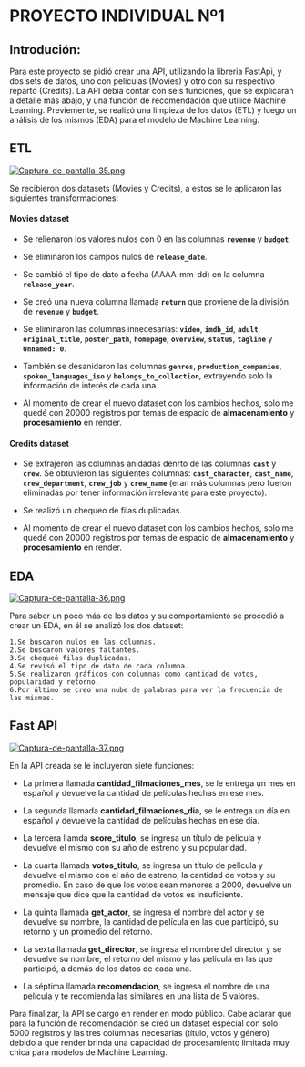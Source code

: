 # PROYECTO INDIVIDUAL Nº1

## Introdución:
Para este proyecto se pidió crear una API, utilizando la libreria FastApi, y dos sets de datos, uno con peliculas (Movies) y otro con su respectivo reparto (Credits). La API debía contar con seis funciones, que se explicaran a detalle más abajo, y una función de recomendación que utilice Machine Learning. Previemente, se realizó una limpieza de los datos (ETL) y luego un análisis de los mismos (EDA) para el modelo de Machine Learning.

## ETL
[![Captura-de-pantalla-35.png](https://i.postimg.cc/yxfvgFtY/Captura-de-pantalla-35.png)](https://postimg.cc/BPKxR1Jd)

Se recibieron dos datasets (Movies y Credits), a estos se le aplicaron las siguientes transformaciones:

#### Movies dataset
- Se rellenaron los valores nulos con 0 en las columnas **`revenue`** y **`budget`**.

- Se eliminaron los campos nulos de **`release_date`**.

- Se cambió el tipo de dato a fecha (AAAA-mm-dd) en la columna **`release_year`**.

- Se creó una nueva columna llamada  **`return`** que proviene de la división de **`revenue`** y **`budget`**.

- Se eliminaron las columnas innecesarias:  **`video`**, **`imdb_id`**,  **`adult`**, **`original_title`**, **`poster_path`**, **`homepage`**, **`overview`**, **`status`**, **`tagline`** y **`Unnamed: 0`**.

- También se desanidaron las columnas **`genres`**, **`production_companies`**, **`spoken_languages_iso`** y **`belongs_to_collection`**, extrayendo solo la información de interés de cada una.

- Al momento de crear el nuevo dataset con los cambios hechos, solo me quedé con 20000 registros por temas de espacio de **almacenamiento** y **procesamiento** en render.

#### Credits dataset
- Se extrajeron las columnas anidadas denrto de las columnas **`cast`** y  **`crew`**. Se obtuvieron las siguientes columnas: **`cast_character`**, **`cast_name`**, **` crew_department`**, **`crew_job`** y **`crew_name`** (eran más columnas pero fueron eliminadas por tener información irrelevante para este proyecto).

- Se realizó un chequeo de filas duplicadas.

- Al momento de crear el nuevo dataset con los cambios hechos, solo me quedé con 20000 registros por temas de espacio de **almacenamiento** y **procesamiento** en render.

## EDA
[![Captura-de-pantalla-36.png](https://i.postimg.cc/R0Np7BqL/Captura-de-pantalla-36.png)](https://postimg.cc/LqFVSGtJ)

Para saber un poco más de los datos y su comportamiento se procedió a crear un EDA, en él se analizó los dos dataset:

	1.Se buscaron nulos en las columnas.
	2.Se buscaron valores faltantes.
	3.Se chequeó filas duplicadas.
	4.Se revisó el tipo de dato de cada columna.
	5.Se realizaron gráficos con columnas como cantidad de votos, popularidad y retorno.
	6.Por último se creo una nube de palabras para ver la frecuencia de las mismas.

## Fast API
[![Captura-de-pantalla-37.png](https://i.postimg.cc/PrvbhQNK/Captura-de-pantalla-37.png)](https://postimg.cc/Vd10WMqb)

En la API creada se le incluyeron siete funciones:
- La primera llamada **cantidad_filmaciones_mes**, se le entrega un mes en español y devuelve la cantidad de películas hechas en ese mes.

- La segunda llamada **cantidad_filmaciones_dia**, se le entrega un día en español y devuelve la cantidad de películas hechas en ese día.

- La tercera llamda **score_titulo**, se ingresa un título de película y devuelve el mismo con su año de estreno y su popularidad.

- La cuarta llamada **votos_titulo**, se ingresa un título de película y devuelve el mismo con el año de estreno, la cantidad de votos y su promedio. En caso de que los votos sean menores a 2000, devuelve un mensaje que dice que la cantidad de votos es insuficiente.

- La quinta llamada **get_actor**, se ingresa el nombre del actor y se devuelve su nombre, la cantidad de película en las que participó, su retorno y un promedio del retorno.

- La sexta llamada **get_director**, se ingresa el nombre del director y se devuelve su nombre, el retorno del mismo y las película en las que participó, a demás de los datos de cada una.

- La séptima llamada **recomendacion**, se ingresa el nombre de una película y te recomienda las similares en una lista de 5 valores.

Para finalizar, la API se cargó en render en modo público. Cabe aclarar que para la función de recomendación se creó un dataset especial con solo 5000 registros y las tres columnas necesarias (título, votos y género) debido a que render brinda una capacidad de procesamiento limitada muy chica para modelos de Machine Learning. 
